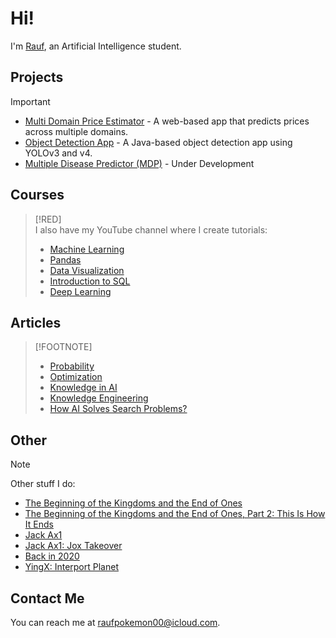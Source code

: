 # Hi!

I'm [Rauf](https://rauf-psi.vercel.app/), an Artificial Intelligence student.

## Projects

> [!IMPORTANT]  
> * [Multi Domain Price Estimator](https://github.com/Raufjatoi/Multi-domain-price-estimator) - A web-based app that predicts prices across multiple domains.    
> * [Object Detection App](https://github.com/Raufjatoi/Object-Detection-App-in-Java) - A Java-based object detection app using YOLOv3 and v4.    
> * [Multiple Disease Predictor (MDP)](https://github.com/Raufjatoi/MDP) - Under Development       

## Courses

> [!RED]  
> I also have my YouTube channel where I create tutorials:
> * [Machine Learning](https://youtube.com/playlist?list=PLTZ70XpJ2zMuKgSRRwmg1Khj65lzSnh35&si=CGtGVL0sBJSGhPdj)
> * [Pandas](https://youtube.com/playlist?list=PLTZ70XpJ2zMuU_dscN1C_LUdF-YCw3OyN&si=F9co066WGq002Hoh)
> * [Data Visualization](https://youtube.com/playlist?list=PLTZ70XpJ2zMuMrqx0CxvFZ8rRnxx6rRh2&si=AhI57OOHVFxEyEtq)
> * [Introduction to SQL](https://youtube.com/playlist?list=PLTZ70XpJ2zMtUAS18Qd0BfP09cGsed05Y&si=ke8n1zHmZYG9DiJl)    
> * [Deep Learning](https://youtube.com/playlist?list=PLTZ70XpJ2zMuNhXCnJ9aiJ8Ibwjh-cAl7&si=9ugUfj4kWzidnrVe)

## Articles

> [!FOOTNOTE]
> * [Probability](https://medium.com/@raufpokemon00/probability-b17e3e051cf5)
> * [Optimization](https://medium.com/@raufpokemon00/optimization-1a283083a50d)
> * [Knowledge in AI](https://medium.com/@raufpokemon00/knowledge-in-ai-f4b159040929)
> * [Knowledge Engineering](https://medium.com/@raufpokemon00/knowledge-engineering-0961b53d4ae5)
> * [How AI Solves Search Problems?](https://medium.com/@raufpokemon00/how-ai-solves-search-problems-64763a41af24)     

## Other

> [!NOTE]  
> Other stuff I do:
> * [The Beginning of the Kingdoms and the End of Ones](https://medium.com/@raufpokemon00/the-beginning-of-the-kingdoms-and-the-end-of-ones-376e57add304)       
> * [The Beginning of the Kingdoms and the End of Ones, Part 2: This Is How It Ends](https://medium.com/@raufpokemon00/the-beginning-of-the-kingdoms-and-the-end-of-ones-part-2-this-is-how-it-ends-292778e684a6)    
> * [Jack Ax1](https://medium.com/@raufpokemon00/jack-ax1-b4c6de00c47d)
> * [Jack Ax1: Jox Takeover](https://medium.com/@raufpokemon00/jack-ax1-jox-takeover-9408209ae98b)
> * [Back in 2020](https://medium.com/@raufpokemon00/back-in-2020-b331edc0041b)       
> * [YingX: Interport Planet](https://medium.com/@raufpokemon00/yingx-interport-planet-5b3d77036d0e)

## Contact Me

You can reach me at <raufpokemon00@icloud.com>.
